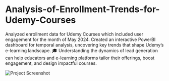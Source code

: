 # Analysis-of-Enrollment-Trends-for-Udemy-Courses

Analyzed enrollment data for Udemy Courses which included user engagement for the month of May 2024. Created an interactive PowerBI dashboard for temporal analysis, uncovering key trends that shape Udemy’s e-learning landscape. 🎓
Understanding the dynamics of lead generation can help educators and e-learning platforms tailor their offerings, boost engagement, and design impactful courses.

![Project Screenshot](https://media.licdn.com/dms/image/v2/D4D22AQG3_ujSXtV01Q/feedshare-shrink_800/B4DZSOwHDPGUAk-/0/1737561765047?e=1741219200&v=beta&t=v_HjeAsclu4RO1amFm09KjeFLS96qHsw8F1sxrNZUss)


